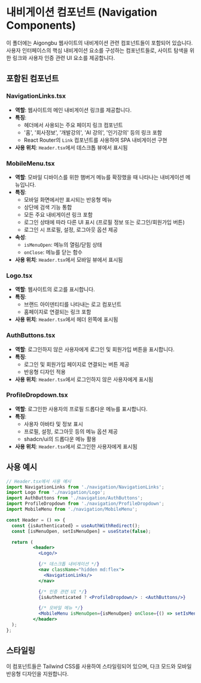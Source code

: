 
# 내비게이션 컴포넌트 (Navigation Components)

이 폴더에는 Aigongbu 웹사이트의 내비게이션 관련 컴포넌트들이 포함되어 있습니다. 사용자 인터페이스의 핵심 내비게이션 요소를 구성하는 컴포넌트들로, 사이트 탐색을 위한 링크와 사용자 인증 관련 UI 요소를 제공합니다.

## 포함된 컴포넌트

### NavigationLinks.tsx
- **역할**: 웹사이트의 메인 내비게이션 링크를 제공합니다.
- **특징**: 
  - 헤더에서 사용되는 주요 페이지 링크 컴포넌트
  - '홈', '회사정보', '개발강의', 'AI 강의', '인기강의' 등의 링크 포함
  - React Router의 `Link` 컴포넌트를 사용하여 SPA 내비게이션 구현
- **사용 위치**: `Header.tsx`에서 데스크톱 뷰에서 표시됨

### MobileMenu.tsx
- **역할**: 모바일 디바이스를 위한 햄버거 메뉴를 확장했을 때 나타나는 내비게이션 메뉴입니다.
- **특징**:
  - 모바일 화면에서만 표시되는 반응형 메뉴
  - 상단에 검색 기능 통합
  - 모든 주요 내비게이션 링크 포함
  - 로그인 상태에 따라 다른 UI 표시 (프로필 정보 또는 로그인/회원가입 버튼)
  - 로그인 시 프로필, 설정, 로그아웃 옵션 제공
- **속성**:
  - `isMenuOpen`: 메뉴의 열림/닫힘 상태
  - `onClose`: 메뉴를 닫는 함수
- **사용 위치**: `Header.tsx`에서 모바일 뷰에서 표시됨

### Logo.tsx
- **역할**: 웹사이트의 로고를 표시합니다.
- **특징**:
  - 브랜드 아이덴티티를 나타내는 로고 컴포넌트
  - 홈페이지로 연결되는 링크 포함
- **사용 위치**: `Header.tsx`에서 헤더 왼쪽에 표시됨

### AuthButtons.tsx
- **역할**: 로그인하지 않은 사용자에게 로그인 및 회원가입 버튼을 표시합니다.
- **특징**:
  - 로그인 및 회원가입 페이지로 연결되는 버튼 제공
  - 반응형 디자인 적용
- **사용 위치**: `Header.tsx`에서 로그인하지 않은 사용자에게 표시됨

### ProfileDropdown.tsx
- **역할**: 로그인한 사용자의 프로필 드롭다운 메뉴를 표시합니다.
- **특징**:
  - 사용자 아바타 및 정보 표시
  - 프로필, 설정, 로그아웃 등의 메뉴 옵션 제공
  - shadcn/ui의 드롭다운 메뉴 활용
- **사용 위치**: `Header.tsx`에서 로그인한 사용자에게 표시됨

## 사용 예시

```jsx
// Header.tsx에서 사용 예시
import NavigationLinks from './navigation/NavigationLinks';
import Logo from './navigation/Logo';
import AuthButtons from './navigation/AuthButtons';
import ProfileDropdown from './navigation/ProfileDropdown';
import MobileMenu from './navigation/MobileMenu';

const Header = () => {
  const {isAuthenticated} = useAuthWithRedirect();
  const [isMenuOpen, setIsMenuOpen] = useState(false);

  return (
          <header>
            <Logo/>

            {/* 데스크톱 내비게이션 */}
            <nav className="hidden md:flex">
              <NavigationLinks/>
            </nav>

            {/* 인증 관련 UI */}
            {isAuthenticated ? <ProfileDropdown/> : <AuthButtons/>}

            {/* 모바일 메뉴 */}
            <MobileMenu isMenuOpen={isMenuOpen} onClose={() => setIsMenuOpen(false)}/>
          </header>
  );
};
```

## 스타일링
이 컴포넌트들은 Tailwind CSS를 사용하여 스타일링되어 있으며, 다크 모드와 모바일 반응형 디자인을 지원합니다.
